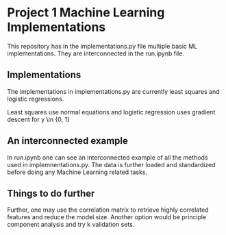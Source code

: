 # Project 1 Machine Learning Implementations
This repository has in the implementations.py file multiple basic ML implementations. They are interconnected in the run.ipynb file.

## Implementations
The implementations in implementations.py are currently least squares and logistic regressions.

Least squares use normal equations and logistic regression uses gradient descent for y \in {0, 1}

## An interconnected example
In run.ipynb one can see an interconnected example of all the methods used in implemnentations.py. The data is further loaded and standardized before doing any Machine Learning related tasks.

## Things to do further
Further, one may use the correlation matrix to retrieve highly correlated features and reduce the model size. Another option would be principle component analysis and try k validation sets.
